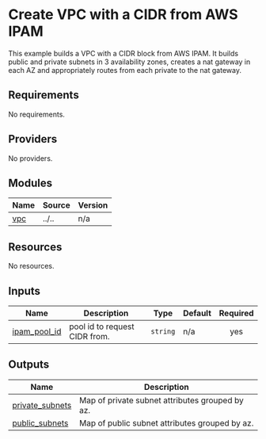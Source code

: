<!-- BEGIN_TF_DOCS -->
# Create VPC with a CIDR from AWS IPAM

This example builds a VPC with a CIDR block from AWS IPAM. It builds public and private subnets in 3 availability zones, creates a nat gateway in each AZ and appropriately routes from each private to the nat gateway.

## Requirements

No requirements.

## Providers

No providers.

## Modules

| Name | Source | Version |
|------|--------|---------|
| <a name="module_vpc"></a> [vpc](#module\_vpc) | ../.. | n/a |

## Resources

No resources.

## Inputs

| Name | Description | Type | Default | Required |
|------|-------------|------|---------|:--------:|
| <a name="input_ipam_pool_id"></a> [ipam\_pool\_id](#input\_ipam\_pool\_id) | pool id to request CIDR from. | `string` | n/a | yes |

## Outputs

| Name | Description |
|------|-------------|
| <a name="output_private_subnets"></a> [private\_subnets](#output\_private\_subnets) | Map of private subnet attributes grouped by az. |
| <a name="output_public_subnets"></a> [public\_subnets](#output\_public\_subnets) | Map of public subnet attributes grouped by az. |
<!-- END_TF_DOCS -->